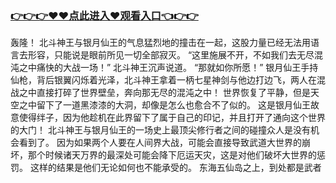 ### <a href="https://github.com/lihzd/gtgff/issues/1">👉👉👉♥♥点此进入♥观看入口👈👉👉</a>

 轰隆！
    北斗神王与银月仙王的气息猛烈地的撞击在一起，这股力量已经无法用语言去形容，只能说是眼前所见一切全部寂灭。
    “这里施展不开，不如我们去无尽混沌之中痛快的大战一场！”
    北斗神王沉声说道。
    “那就如你所愿！”
    银月仙王手持仙枪，背后银翼闪烁着光泽，北斗神王拿着一柄七星神剑与他边打边飞，两人在混战之中直接打碎了世界壁垒，奔向那无尽的混沌之中！
    世界恢复了平静，但是天空之中留下了一道黑漆漆的大洞，却像是怎么也愈合不了似的。
    这是银月仙王故意使得绊子，因为他趁机在此界留下了属于自己的印记，并且打开了通向这个世界的大门！
    北斗神王与银月仙王的一场史上最顶尖修行者之间的碰撞众人是没有机会看到了。
    因为如果两个人要在人间界大战，可能会直接导致武道大世界的崩坏，那个时候诸天万界的最深处可能会降下厄运天灾，这是对他们破坏大世界的惩罚。
    这样的结果是他们无论如何也不能承受的。
    东海五仙岛之上，到处都是武者
